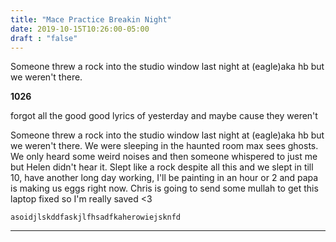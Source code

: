 ```yaml
---
title: "Mace Practice Breakin Night"
date: 2019-10-15T10:26:00-05:00
draft : "false"
---
```


Someone threw a rock into the studio window last night at (eagle)aka hb but we weren't there.

<!--more-->

**1026**

forgot all the good good lyrics of yesterday and maybe cause they weren't

Someone threw a rock into the studio window last night at (eagle)aka hb but we weren't there. We were sleeping in the haunted room max sees ghosts. We only heard some weird noises and then someone whispered to just me but Helen didn't  hear it. Slept like a rock despite all this and we slept in till 10, have another long day working, I'll be painting in an hour or 2 and papa is making us eggs right now. Chris is going to send some mullah to get this laptop fixed so I'm really saved <3    

```
asoidjlskddfaskjlfhsadfkaherowiejsknfd

```


___
